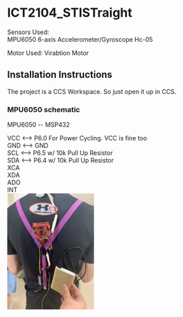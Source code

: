 # ICT2104_STISTraight
Sensors Used:  
MPU6050 6-axis Accelerometer/Gyroscope
Hc-05

Motor Used:
Virabtion Motor

## Installation Instructions
The project is a CCS Workspace. So just open it up in CCS.

### MPU6050 schematic
MPU6050 -- MSP432

  VCC   <-->  P6.0 For Power Cycling. VCC is fine too  
  GND   <-->  GND  
  SCL   <-->  P6.5 w/ 10k Pull Up Resistor  
  SDA   <-->  P6.4 w/ 10k Pull Up Resistor  
  XCA  
  XDA  
  ADO  
  INT  
<img src="https://github.com/Huang-YiYi/2104/blob/master/Images/IMG_7213.JPG" width="200" title="">
